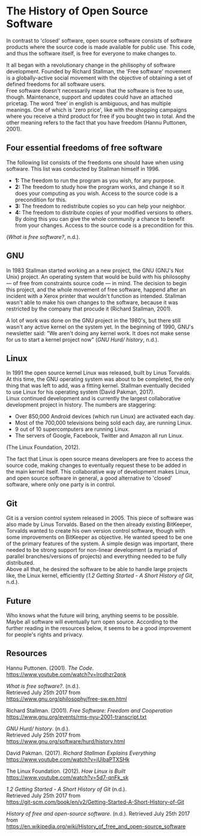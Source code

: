 # The History of Open Source Software
In contrast to 'closed' software, open source software consists of software products where the source code is made available for public use. This code, and thus the software itself, is free for everyone to make changes to.

It all began with a revolutionary change in the philisophy of software development. Founded by Richard Stallman, the 'Free software' movement is a globally-active social movement with the objective of obtaining a set of defined freedoms for all software users.  
Free software doesn't necessarily mean that the software is free to use, though. Maintenance, support and updates could have an attached pricetag. The word 'free' in english is ambiguous, and has multiple meanings. One of which is 'zero price', like with the shopping campaigns where you receive a third product for free if you bought two in total. And the other meaning refers to the fact that you have freedom (Hannu Puttonen, 2001). 

## Four essential freedoms of free software
The following list consists of the freedoms one should have when using software. This list was conducted by Stallman himself in 1996.

- **1:** The freedom to run the program as you wish, for any purpose.
- **2:** The freedom to study how the program works, and change it so it does your computing as you wish. Access to the source code is a precondition for this.
- **3:** The freedom to redistribute copies so you can help your neighbor.
- **4:** The freedom to distribute copies of your modified versions to others. By doing this you can give the whole community a chance to benefit from your changes. Access to the source code is a precondition for this.

(*What is free software?*, n.d.).

## GNU
In 1983 Stallman started working an a new project, the GNU (GNU's Not Unix) project. An operating system that would be build with his philosophy — of free from constraints source code — in mind. The decision to begin this project, and the whole movement of free software, happend after an incident with a Xerox printer that wouldn't function as intended. Stallman wasn't able to make his own changes to the software, because it was restricted by the company that procude it (Richard Stallman, 2001).

A lot of work was done on the GNU project in the 1980's, but there still wasn't any active kernel on the system yet. In the beginning of 1990, GNU's newsletter said: "We aren't doing any kernel work. It does not make sense for us to start a kernel project now" (*GNU Hurd/ history*, n.d.).

## Linux
In 1991 the open source kernel Linux was released, built by Linus Torvalds. At this time, the GNU operating system was about to be completed, the only thing that was left to add, was a fitting kernel. Stallman eventually decided to use Linux for his operating system (David Pakman, 2017).  
Linux continued development and is currently the largest collaborative development project in history. The numbers are staggering:

- Over 850,000 Android devices (which run Linux) are activated each day.
- Most of the 700,000 televisions being sold each day, are running Linux.
- 9 out of 10 supercomputers are running Linux.
- The servers of Google, Facebook, Twitter and Amazon all run Linux.

(The Linux Foundation, 2012).

The fact that Linux is open source means developers are free to access the source code, making changes to eventually request these to be added in the main kernel itself. This collaborative way of development makes Linux, and open source software in general, a good alternative to 'closed' software, where only one party is in control.

## Git
Git is a version control system released in 2005. This piece of software was also made by Linus Torvalds. Based on the then already existing BitKeeper, Torvalds wanted to create his own version control software, though with some improvements on BitKeeper as objective. He wanted speed to be one of the primary features of the system. A simple design was important, there needed to be strong support for non-linear development (a myriad of parallel branches/versions of projects) and everything needed to be fully distributed.  
Above all that, he desired the software to be able to handle large projects like, the Linux kernel, efficiently (*1.2 Getting Started - A Short History of Git*, n.d.).

## Future
Who knows what the future will bring, anything seems to be possible. Maybe all software will eventually turn open source. According to the further reading in the resources below, it seems to be a good improvement for people's rights and privacy.

## Resources
Hannu Puttonen. (2001). *The Code*.  
https://www.youtube.com/watch?v=lrcdhzr2qnk

*What is free software?*. (n.d.).  
Retrieved July 25th 2017 from  
https://www.gnu.org/philosophy/free-sw.en.html

Richard Stallman. (2001). *Free Software: Freedom and Cooperation*  
https://www.gnu.org/events/rms-nyu-2001-transcript.txt

*GNU Hurd/ history*. (n.d.).  
Retrieved July 25th 2017 from  
https://www.gnu.org/software/hurd/history.html

David Pakman. (2017). *Richard Stallman Explains Everything*  
https://www.youtube.com/watch?v=jUibaPTXSHk

The Linux Foundation. (2012). *How Linux is Built*  
https://www.youtube.com/watch?v=5d7-qnFk_sk

*1.2 Getting Started - A Short History of Git* (n.d.).  
Retrieved July 25th 2017 from  
https://git-scm.com/book/en/v2/Getting-Started-A-Short-History-of-Git

*History of free and open-source software*. (n.d.).
Retrieved July 25th 2017 from  
https://en.wikipedia.org/wiki/History_of_free_and_open-source_software
